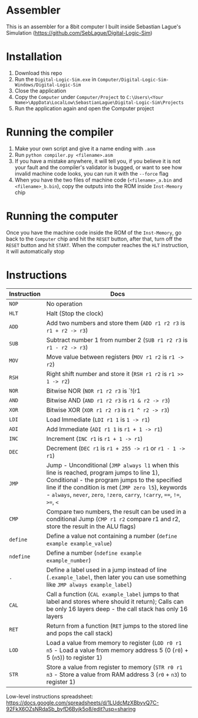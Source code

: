 # Assembler
This is an assembler for a 8bit computer I built inside Sebastian Lague's Simulation (https://github.com/SebLague/Digital-Logic-Sim)

# Installation
1. Download this repo
2. Run the `Digital-Logic-Sim.exe` in `Computer/Digital-Logic-Sim-Windows/Digital-Logic-Sim`
3. Close the application
4. Copy the `Computer` under `Computer/Project` to `C:\Users\<Your Name>\AppData\LocalLow\SebastianLague\Digital-Logic-Sim\Projects`
5. Run the application again and open the Computer project

# Running the compiler
1. Make your own script and give it a name ending with `.asm`
2. Run `python compiler.py <filename>.asm`
3. If you have a mistake anywhere, it will tell you, if you believe it is not your fault and the compiler's validator is bugged, or want to see how invalid machine code looks, you can run it with the `--force` flag
4. When you have the two files of machine code (`<filename>_a.bin` and `<filename>_b.bin`), copy the outputs into the ROM inside `Inst-Memory` chip

# Running the computer
Once you have the machine code inside the ROM of the `Inst-Memory`, go back to the `Computer` chip and hit the `RESET` button, after that, turn off the `RESET` button and hit `START`. When the computer reaches the `HLT` instruction, it will automatically stop

# Instructions
| Instruction | Docs                                                                                                                                                                                                                                                                              |
|-------------|-----------------------------------------------------------------------------------------------------------------------------------------------------------------------------------------------------------------------------------------------------------------------------------|
| `NOP`       | No operation                                                                                                                                                                                                                                                                      |
| `HLT`       | Halt (Stop the clock)                                                                                                                                                                                                                                                             |
| `ADD`       | Add two numbers and store them (`ADD r1 r2 r3` is `r1 + r2 -> r3`)                                                                                                                                                                                                                |
| `SUB`       | Subtract number 1 from number 2 (`SUB r1 r2 r3` is `r1 - r2 -> r3`)                                                                                                                                                                                                               |
| `MOV`       | Move value between registers (`MOV r1 r2` is `r1 -> r2`)                                                                                                                                                                                                                          |
| `RSH`       | Right shift number and store it (`RSH r1 r2` is `r1 >> 1 -> r2`)                                                                                                                                                                                                                  |
| `NOR`       | Bitwise NOR (`NOR r1 r2 r3` is `!(r1                                                                                                                                                                                                                                              | r2)`)
| `AND`       | Bitwise AND (`AND r1 r2 r3` is `r1 & r2 -> r3`)                                                                                                                                                                                                                                   |
| `XOR`       | Bitwise XOR (`XOR r1 r2 r3` is `r1 ^ r2 -> r3`)                                                                                                                                                                                                                                   |
| `LDI`       | Load Immediate (`LDI r1 1` is `1 -> r1`)                                                                                                                                                                                                                                          |
| `ADI`       | Add Immediate (`ADI r1 1` is `r1 + 1 -> r1`)                                                                                                                                                                                                                                      |
| `INC`       | Increment (`INC r1` is `r1 + 1 -> r1`)                                                                                                                                                                                                                                            |
| `DEC`       | Decrement (`DEC r1` is `r1 + 255 -> r1` or `r1 - 1 -> r1`)                                                                                                                                                                                                                        |
| `JMP`       | Jump - Unconditional (`JMP always l1` when this line is reached, program jumps to line 1), Conditional - the program jumps to the specified line if the condition is met (`JMP zero l5`), keywords - `always`, `never`, `zero`, `!zero`, `carry`, `!carry`, `==`, `!=`, `>=`, `<` |
| `CMP`       | Compare two numbers, the result can be used in a conditional Jump (`CMP r1 r2` compare r1 and r2, store the result in the ALU flags)                                                                                                                                              |
| `define`    | Define a value not containing a number (`define example example_value`)                                                                                                                                                                                                           |
| `ndefine`   | Define a number (`ndefine example example_number`)                                                                                                                                                                                                                                |
| `.`         | Define a label used in a jump instead of line (`.example_label`, then later you can use something like `JMP always example_label`)                                                                                                                                                |
| `CAL`       | Call a function (`CAL example_label` jumps to that label and stores where should it return); Calls can be only 16 layers deep - the call stack has only 16 layers                                                                                                                 |
| `RET`       | Return from a function (`RET` jumps to the stored line and pops the call stack)                                                                                                                                                                                                   |
| `LOD`       | Load a value from memory to register (`LOD r0 r1 n5` - Load a value from memory address 5 (0 (`r0`) + 5 (`n5`)) to register 1)                                                                                                                                                    |
| `STR`       | Store a value from register to memory (`STR r0 r1 n3` - Store a value from RAM address 3 (`r0` + `n3`) to register 1)                                                                                                                                                             |

Low-level instructions spreadsheet: https://docs.google.com/spreadsheets/d/1LUdcMzXBbyvQ7C-92FkX6OZsNRdaSb_byfD6Byjk5o8/edit?usp=sharing